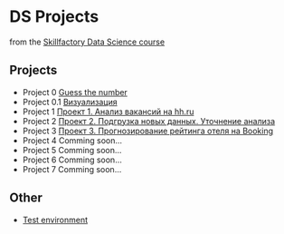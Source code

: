 ﻿# DS Projects
from the [Skillfactory Data Science course](https://skillfactory.ru/data-science)

## Projects

* Project 0 [Guess the number](https://github.com/slagovskiy/DST/tree/main/Project-0)
* Project 0.1 [Визуализация](https://github.com/slagovskiy/DST/tree/main/Project-0.1)
* Project 1 [Проект 1. Анализ вакансий на hh.ru](https://github.com/slagovskiy/DST/tree/main/Project-1)
* Project 2 [Проект 2. Подгрузка новых данных. Уточнение анализа](https://github.com/slagovskiy/DST/tree/main/Project-2)
* Project 3 [Проект 3. Прогнозирование рейтинга отеля на Booking](https://github.com/slagovskiy/DST/tree/main/Project-3)
* Project 4 Comming soon...
* Project 5 Comming soon...
* Project 6 Comming soon...
* Project 7 Comming soon...


## Other
* [Test environment](https://github.com/slagovskiy/DST/tree/main/__environment)


